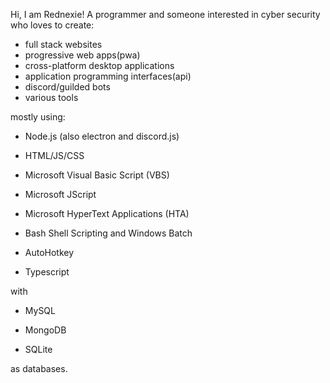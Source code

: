 Hi, I am Rednexie! A programmer and someone interested in cyber security who loves to create:

- full stack websites
- progressive web apps(pwa)
- cross-platform desktop applications
- application programming interfaces(api)
- discord/guilded bots
- various tools

mostly using:


- Node.js (also electron and discord.js)

- HTML/JS/CSS

- Microsoft Visual Basic Script (VBS)

- Microsoft JScript

- Microsoft HyperText Applications (HTA)

- Bash Shell Scripting and Windows Batch

- AutoHotkey

- Typescript

with

- MySQL

- MongoDB

- SQLite

as databases.
